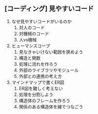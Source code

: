 ## [コーディング] 見やすいコード

1. なぜ見やすいコードがいるのか
    1. 対人のコード
    2. 対機械のコード
    3. 人vs機械
2. ヒューマンスコープ
    1. 見なきゃいけない範囲を狭めよう
    2. 構造と関数
    3. 処理に流れを作ろう
    4. 外部のライブラリやモジュール
    5. 外部との連携の考え方
3. マインドマップで書くER図
    1. ER図を難しく考えない
    2. 処理を分割しよう
    3. 構造体のフレームを作ろう
    4. 関係のある構造体を線でつなごう
